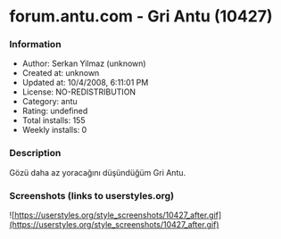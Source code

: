 # forum.antu.com - Gri Antu (10427)

### Information
- Author: Serkan Yilmaz (unknown)
- Created at: unknown
- Updated at: 10/4/2008, 6:11:01 PM
- License: NO-REDISTRIBUTION
- Category: antu
- Rating: undefined
- Total installs: 155
- Weekly installs: 0


### Description
Gözü daha az yoracağını düşündüğüm Gri Antu.


### Screenshots (links to userstyles.org)
![https://userstyles.org/style_screenshots/10427_after.gif](https://userstyles.org/style_screenshots/10427_after.gif)


